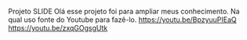 Projeto SLIDE
Olá esse projeto foi para ampliar meus conhecimento.
Na qual uso fonte do Youtube para fazê-lo.
https://youtu.be/BpzyuuPIEaQ
https://youtu.be/zxqGOgsgUtk

